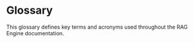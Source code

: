 # Glossary

This glossary defines key terms and acronyms used throughout the RAG Engine documentation.

